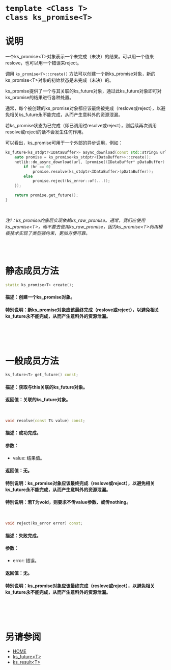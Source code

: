 ﻿# `template <Class T>` <br> `class ks_promise<T>`

# 说明

一个ks_promise\<T>对象表示一个未完成（未决）的结果。可以用一个值来reslove，也可以用一个错误来reject。

调用 `ks_promise<T>::create()` 方法可以创建一个新ks_promise对象，新的ks_promise\<T>对象的初始状态是未完成（未决）的。

ks_promise提供了一个与其关联的ks_future对象，通过此ks_future对象即可对ks_promise的结果进行各种处置。

通常，每个被创建的ks_promise对象都应该最终被完成（reslove或reject），以避免相关ks_future永不能完成，从而产生意料外的资源泄漏。

若ks_promise状态为已完成（即已调用过resolve或reject），则后续再次调用resolve或reject的话不会发生任何作用。

可以看出，ks_promise可用于一个外部的异步调用，例如：
```C++
ks_future<ks_stdptr<IDataBuffer>> async_download(const std::string& url) {
    auto promise = ks_promise<ks_stdptr<IDataBuffer>>::create();
    netlib::do_async_download(url, [promise](IDataBuffer* pDataBuffer) {
        if (hr == 0) 
            promise.resolve(ks_stdptr<IDataBuffer>(pDataBuffer));
        else
            promise.reject(ks_error::of(...));
    });
    
    return promise.get_future();
}
```

<br>

*注1：ks_promise的底层实现依赖ks_raw_promise。通常，我们应使用ks_promise\<T>，而不要去使用ks_raw_promise，因为ks_promise\<T>利用模板技术实现了类型强约束，更加方便可靠。*

<br>
<br>


# 静态成员方法

```C++
static ks_promise<T> create();
```
#### 描述：创建一个ks_promise对象。
#### 特别说明：新ks_promise对象应该最终完成（reslove或reject），以避免相关ks_future永不能完成，从而产生意料外的资源泄漏。
<br>
<br>
<br>


# 一般成员方法

```C++
ks_future<T> get_future() const;
```
#### 描述：获取与this关联的ks_future对象。
#### 返回值：关联的ks_future对象。
<br>

```C++
void resolve(const T& value) const;
```
#### 描述：成功完成。
#### 参数：
  - value: 结果值。
#### 返回值：无。
#### 特别说明：ks_promise对象应该最终完成（reslove或reject），以避免相关ks_future永不能完成，从而产生意料外的资源泄漏。
#### 特别说明：若T为void，则要求不传value参数、或传nothing。
<br>

```C++
void reject(ks_error error) const;
```
#### 描述：失败完成。
#### 参数：
  - error: 错误。
#### 返回值：无。
#### 特别说明：ks_promise对象应该最终完成（reslove或reject），以避免相关ks_future永不能完成，从而产生意料外的资源泄漏。
<br>
<br>
<br>




# 另请参阅
  - [HOME](HOME.md)
  - [ks_future\<T>](ks_future.md)
  - [ks_result\<T>](ks_result.md)
